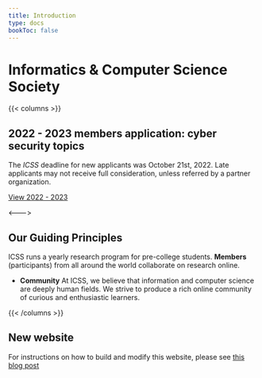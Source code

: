 ```yaml
---
title: Introduction
type: docs
bookToc: false
---
```


# Informatics & Computer Science Society

{{< columns >}}
## 2022 - 2023 members application: cyber security topics

The _ICSS_ deadline for new applicants was October 21st, 2022. Late applicants may not receive full consideration, unless referred by a partner organization.

[View 2022 - 2023](/docs/members/year/2022-to-2023/)

<--->

## Our Guiding Principles

ICSS runs a yearly research program for pre-college students. **Members** (participants) from all around the world collaborate on research online.

* **Community** At ICSS, we believe that information and computer science are deeply human fields. We strive to produce a rich online community of curious and enthusiastic learners.

{{< /columns >}}


## New website

For instructions on how to build and modify this website, please see [this blog post](/posts/2022-10-20-new-website/)
